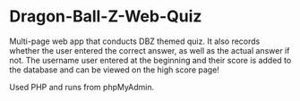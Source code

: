 # Dragon-Ball-Z-Web-Quiz

Multi-page web app that conducts DBZ themed quiz. It also records whether the user
entered the correct answer, as well as the actual answer if not. The username user entered at the beginning and their score is added to the database and can be viewed on the high score page! 

Used PHP and runs from phpMyAdmin.
